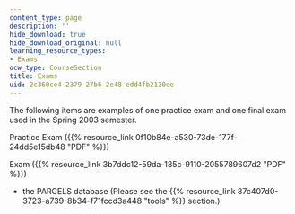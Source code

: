```yaml
---
content_type: page
description: ''
hide_download: true
hide_download_original: null
learning_resource_types:
- Exams
ocw_type: CourseSection
title: Exams
uid: 2c360ce4-2379-27b6-2e48-edd4fb2130ee
---
```


The following items are examples of one practice exam and one final exam used in the Spring 2003 semester.

Practice Exam ({{% resource_link 0f10b84e-a530-73de-177f-24dd5e15db48 "PDF" %}})

Exam ({{% resource_link 3b7ddc12-59da-185c-9110-2055789607d2 "PDF" %}})

*   the PARCELS database (Please see the {{% resource_link 87c407d0-3723-a739-8b34-f71fccd3a448 "tools" %}} section.)